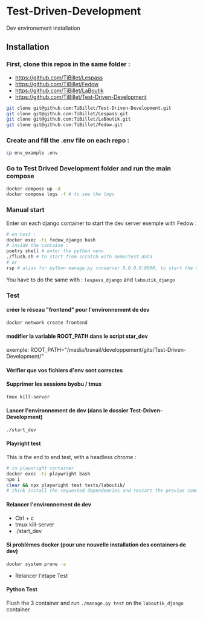 # Test-Driven-Development

Dev environement installation

## Installation

### First, clone this repos in the same folder :

- https://github.com/TiBillet/Lespass
- https://github.com/TiBillet/Fedow
- https://github.com/TiBillet/LaBoutik
- https://github.com/TiBillet/Test-Driven-Development

```bash
git clone git@github.com:TiBillet/Test-Driven-Development.git
git clone git@github.com:TiBillet/Lespass.git
git clone git@github.com:TiBillet/LaBoutik.git
git clone git@github.com:TiBillet/Fedow.git
```
### Create and fill the .env file on each repo :

```bash
cp env_example .env
```
### Go to Test Drived Development folder and run the main compose

```bash
docker compose up -d
docker compose logs -f # to see the logs
```

### Manual start

Enter on each django container to start the dev server
exemple with Fedow :

```bash
# on host :
docker exec -ti fedow_django bash
# inside the containe :
poetry shell # enter the python venv
./flush.sh # to start from scratch with demo/test data
# or
rsp # alias for python manage.py runserver 0.0.0.0:8000, to start the server if you don't want to flush
```

You have to do the same with : `lespass_django` and `laboutik_django`


### Test

#### créer le réseau "frontend" pour l'environnement de dev
```bash
docker network create frontend
```

#### modifier la variable ROOT_PATH dans le script star_dev
exemple: ROOT_PATH="/media/travail/developpement/gits/Test-Driven-Development/"

#### Vérifier que vos fichiers d'env sont correctes

#### Supprimer les sessions byobu / tmux 
```bash
tmux kill-server
```

#### Lancer l'environnement de dev (dans le dossier Test-Driven-Development)
```bash
./start_dev
```

#### Playright test
This is the end to end test, with a headless chrome :
```bash
# in playwright container
docker exec -ti playwright bash
npm i
clear && npx playwright test tests/laboutik/
# think install the requested dependencies and restart the previus command
```

#### Relancer l'environnement de dev
- Ctrl + c
- tmux kill-server
- ./start_dev

#### Si problèmes docker (pour une nouvelle installation des containers de dev)
```bash
docker system prune -a
```
- Relancer l'étape Test

#### Python Test
Flush the 3 container and run `./manage.py test` on the `laboutik_django` container
